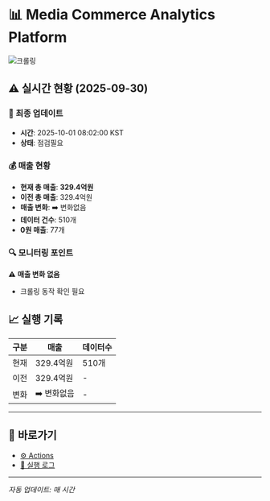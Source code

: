 # 📊 Media Commerce Analytics Platform

![크롤링](https://img.shields.io/badge/크롤링-점검필요-yellow)

## ⚠️ 실시간 현황 (2025-09-30)

### 📍 최종 업데이트
- **시간**: 2025-10-01 08:02:00 KST
- **상태**: 점검필요

### 💰 매출 현황
- **현재 총 매출**: **329.4억원**
- **이전 총 매출**: 329.4억원
- **매출 변화**: ➡️ 변화없음
- **데이터 건수**: 510개
- **0원 매출**: 77개

### 🔍 모니터링 포인트

⚠️ **매출 변화 없음**
- 크롤링 동작 확인 필요


## 📈 실행 기록

| 구분 | 매출 | 데이터수 |
|------|------|----------|
| 현재 | 329.4억원 | 510개 |
| 이전 | 329.4억원 | - |
| 변화 | ➡️ 변화없음 | - |

---

## 🔗 바로가기

- [⚙️ Actions](../../actions)
- [📝 실행 로그](../../actions/workflows/daily_scraping.yml)

---

*자동 업데이트: 매 시간*
